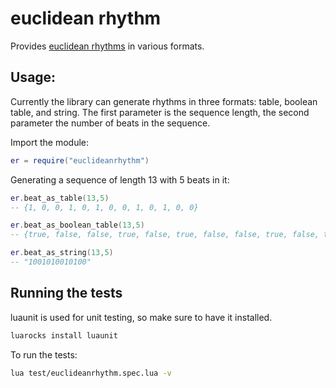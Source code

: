 # euclidean rhythm

Provides [euclidean rhythms](https://en.wikipedia.org/wiki/Euclidean_rhythm) in various formats.

## Usage:

Currently the library can generate rhythms in three formats: table, boolean table, and string. The first parameter is the sequence length, the second parameter the number of beats in the sequence.

Import the module:
```lua
er = require("euclideanrhythm")
```

Generating a sequence of length 13 with 5 beats in it:
```lua
er.beat_as_table(13,5)
-- {1, 0, 0, 1, 0, 1, 0, 0, 1, 0, 1, 0, 0}

er.beat_as_boolean_table(13,5)
-- {true, false, false, true, false, true, false, false, true, false, true, false, false}

er.beat_as_string(13,5)
-- "1001010010100"
```

## Running the tests

luaunit is used for unit testing, so make sure to have it installed.
```bash
luarocks install luaunit
```

To run the tests:
```bash
lua test/euclideanrhythm.spec.lua -v
```